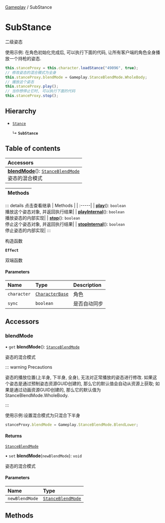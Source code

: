 [Gameplay](../modules/Gameplay.Gameplay.md) / SubStance

# SubStance <Badge type="tip" text="Class" /> <Score text="SubStance" />

二级姿态

使用示例: 在角色初始化完成后, 可以执行下面的代码, 让所有客户端的角色全身播放一个持枪的姿态.
```ts
this.stanceProxy = this.character.loadStance("49096", true);
// 修改姿态的混合模式为全身
this.stanceProxy.blendMode = Gameplay.StanceBlendMode.WholeBody;
// 播放这个姿态
this.stanceProxy.play();
// 当你想停止它时, 可以执行下面的代码
this.stanceProxy.stop();
```

## Hierarchy

- [`Stance`](Gameplay.Stance.md)

  ↳ **`SubStance`**

## Table of contents

| Accessors |
| :-----|
| **[blendMode](Gameplay.SubStance.md#blendmode)**(): [`StanceBlendMode`](../enums/Gameplay.StanceBlendMode.md) <br> 姿态的混合模式|

| Methods |
| :-----|


::: details 点击查看继承
| Methods |
| :-----|
| **[play](Gameplay.Stance.md#play)**(): `boolean` <br> 播放这个姿态对象, 并返回执行结果|
| **[playInternal](Gameplay.Stance.md#playinternal)**(): `boolean` <br> 播放姿态的内部实现|
| **[stop](Gameplay.Stance.md#stop)**(): `boolean` <br> 停止这个姿态对象, 并返回执行结果|
| **[stopInternal](Gameplay.Stance.md#stopinternal)**(): `boolean` <br> 停止姿态的内部实现|
:::


构造函数

**`Effect`**

双端函数

#### Parameters

| Name | Type | Description |
| :------ | :------ | :------ |
| `character` | [`CharacterBase`](Gameplay.CharacterBase.md) | 角色 |
| `sync` | `boolean` | 是否自动同步 |

## Accessors

### blendMode <Score text="blendMode" /> 

• `get` **blendMode**(): [`StanceBlendMode`](../enums/Gameplay.StanceBlendMode.md)

姿态的混合模式

::: warning Precautions

姿态的播放位置(上半身, 下半身, 全身), 无法对正常播放的姿态进行修改.
如果这个姿态是通过预制姿态资源GUID创建的, 那么它的默认值会自动从资源上获取;
如果是通过动画资源GUID创建的, 那么它的默认值为StanceBlendMode.WholeBody.

:::

使用示例:设置混合模式为只混合下半身
```ts
stanceProxy.blendMode = Gameplay.StanceBlendMode.BlendLower;
```

#### Returns

[`StanceBlendMode`](../enums/Gameplay.StanceBlendMode.md)

• `set` **blendMode**(`newBlendMode`): `void`

姿态的混合模式

#### Parameters

| Name | Type |
| :------ | :------ |
| `newBlendMode` | [`StanceBlendMode`](../enums/Gameplay.StanceBlendMode.md) |


## Methods